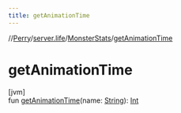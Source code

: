 ```yaml
---
title: getAnimationTime
---
```

//[Perry](../../../index.html)/[server.life](../index.html)/[MonsterStats](index.html)/[getAnimationTime](get-animation-time.html)



# getAnimationTime



[jvm]\
fun [getAnimationTime](get-animation-time.html)(name: [String](https://kotlinlang.org/api/latest/jvm/stdlib/kotlin/-string/index.html)): [Int](https://kotlinlang.org/api/latest/jvm/stdlib/kotlin/-int/index.html)




